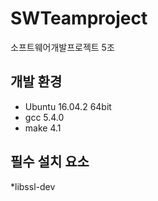 # SWTeamproject
소프트웨어개발프로젝트 5조

## 개발 환경
* Ubuntu 16.04.2 64bit
* gcc 5.4.0
* make 4.1

## 필수 설치 요소
*libssl-dev
